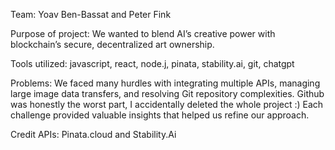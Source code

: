 Team: Yoav Ben-Bassat and Peter Fink

Purpose of project: We wanted to blend AI’s creative power with blockchain’s secure, 
decentralized art ownership.

Tools utilized: javascript, react, node.j, pinata, stability.ai, git, chatgpt

Problems: We faced many hurdles with integrating multiple APIs, managing large image data transfers, 
and resolving Git repository complexities. Github was honestly the worst part, 
I accidentally deleted the whole project :) Each challenge provided valuable insights that helped us refine our approach.

Credit APIs: Pinata.cloud and Stability.Ai

